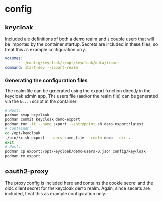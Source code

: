# config

## keycloak

Included are definitions of both a demo realm and a couple users that will be imported by the container startup.
Secrets are included in these files, so treat this as example configuration only.

```yaml
volumes:
      - ./config/keycloak/:/opt/keycloak/data/import
command: start-dev --import-realm
```

### Generating the configuration files

The realm file can be generated using the export function directly in the keycloak admin app.
The users file (and/or the realm file) can be generated via the `kc.sh` script in the container:

```sh
# Host:
podman stop keycloak
podman commit keycloak demo-export
podman run -it --name export --entrypoint sh demo-export:latest
# Container:
cd /opt/keycloak
./bin/kc.sh export --users same_file --realm demo --dir .
exit
# Host:
podman cp export:/opt/keycloak/demo-users-0.json config/keycloak
podman rm export
```

## oauth2-proxy

The proxy config is included here and contains the cookie secret and the oidc client secret for the keycloak demo realm.
Again, since secrets are included, treat this as example configuration only.
